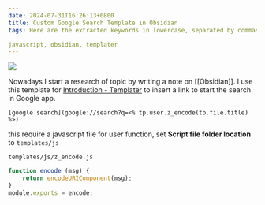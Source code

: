 ```yaml
---
date: 2024-07-31T16:26:13+0800
title: Custom Google Search Template in Obsidian
tags: Here are the extracted keywords in lowercase, separated by commas:

javascript, obsidian, templater
---
```



<div class="note-link-img-wrapper"><img src="/images/2024-07-31T162613.png"></img></div>

Nowadays I start a research of topic by writing a note on [[Obsidian]]. I use this template for [Introduction - Templater](https://silentvoid13.github.io/Templater) to insert a link to start the search in Google app.

```template
[google search](google://search?q=<% tp.user.z_encode(tp.file.title) %>)
```

this require a javascript file for user function, set **Script file folder location** to `templates/js`

`templates/js/z_encode.js`

```js
function encode (msg) {
    return encodeURIComponent(msg);
}
module.exports = encode;
```